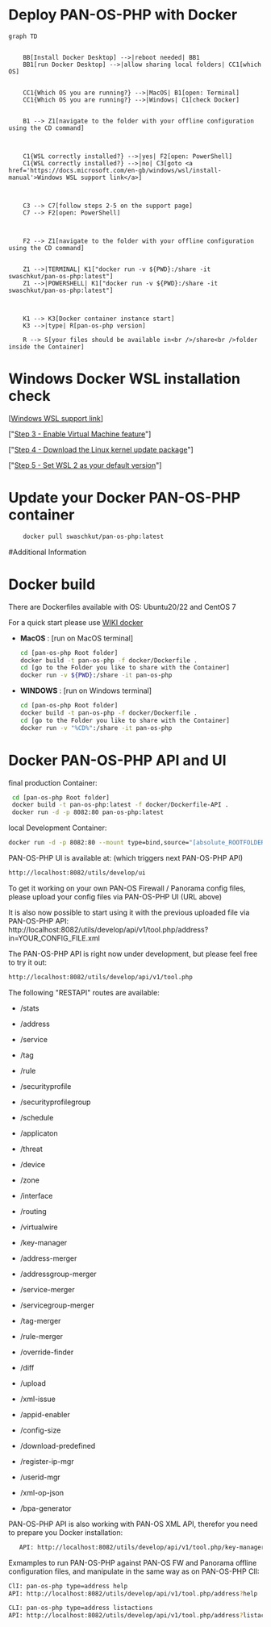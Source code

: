 Deploy PAN-OS-PHP with Docker
===========

```mermaid
graph TD
    
    
    BB[Install Docker Desktop] -->|reboot needed| BB1
    BB1[run Docker Desktop] -->|allow sharing local folders| CC1[which OS]
    
    
    CC1{Which OS you are running?} -->|MacOS| B1[open: Terminal]
    CC1{Which OS you are running?} -->|Windows| C1[check Docker]
    
    
    B1 --> Z1[navigate to the folder with your offline configuration using the CD command]
       
 
    
    C1{WSL correctly installed?} -->|yes| F2[open: PowerShell]
    C1{WSL correctly installed?} -->|no| C3[goto <a href='https://docs.microsoft.com/en-gb/windows/wsl/install-manual'>Windows WSL support link</a>]
    
   
    
    C3 --> C7[follow steps 2-5 on the support page]    
    C7 --> F2[open: PowerShell]

   
   
    F2 --> Z1[navigate to the folder with your offline configuration using the CD command]
    
    
    Z1 -->|TERMINAL| K1["docker run -v ${PWD}:/share -it swaschkut/pan-os-php:latest"]
    Z1 -->|POWERSHELL| K1["docker run -v ${PWD}:/share -it swaschkut/pan-os-php:latest"]
    
  
    
    K1 --> K3[Docker container instance start]
    K3 -->|type| R[pan-os-php version]
    
    R --> S[your files should be available in<br />/share<br />folder inside the Container]
```
Windows Docker WSL installation check
===
[<a href='https://docs.microsoft.com/en-gb/windows/wsl/install-manual'>Windows WSL support link</a>]

["<a href='https://docs.microsoft.com/en-gb/windows/wsl/install-manual#step-3---enable-virtual-machine-feature' target='_blank' rel='noopener noreferrer'>Step 3 - Enable Virtual Machine feature</a>"]

["<a href='https://docs.microsoft.com/en-gb/windows/wsl/install-manual#step-4---download-the-linux-kernel-update-package' target='_blank' rel='noopener noreferrer'>Step 4 - Download the Linux kernel update package</a>"]

["<a href='https://docs.microsoft.com/en-gb/windows/wsl/install-manual#step-5---set-wsl-2-as-your-default-version' target='_blank' rel='noopener noreferrer'>Step 5 - Set WSL 2 as your default version</a>"]


Update your Docker PAN-OS-PHP container
============
```bash
    docker pull swaschkut/pan-os-php:latest
```


#Additional Information

Docker build
============

There are Dockerfiles available with OS: Ubuntu20/22 and CentOS 7

For a quick start please use [WIKI docker](https://github.com/PaloAltoNetworks/pan-os-php/wiki/docker)


* **MacOS** : [run on MacOS terminal]
	```bash
	cd [pan-os-php Root folder]
	docker build -t pan-os-php -f docker/Dockerfile .
	cd [go to the Folder you like to share with the Container]
	docker run -v ${PWD}:/share -it pan-os-php
	```

* **WINDOWS** : [run on Windows terminal]
	```bash
	cd [pan-os-php Root folder]
	docker build -t pan-os-php -f docker/Dockerfile .
	cd [go to the Folder you like to share with the Container]
	docker run -v "%CD%":/share -it pan-os-php
	```




Docker PAN-OS-PHP API and UI
============
final production Container:
   ```bash
    cd [pan-os-php Root folder]
    docker build -t pan-os-php:latest -f docker/Dockerfile-API .
    docker run -d -p 8082:80 pan-os-php:latest
   ```
local Development Container:
   ```bash
   docker run -d -p 8082:80 --mount type=bind,source="[absolute_ROOTFOLDER]/pan-os-php",target=/var/www/html -v [absolute_ROOTFOLDER]/pan-os-php/var/docker/uploads.ini:/usr/local/etc/php/conf.d/uploads.ini php:apache
   ```

PAN-OS-PHP UI is available at: (which triggers next PAN-OS-PHP API)
   ```bash
   http://localhost:8082/utils/develop/ui
   ```
To get it working on your own PAN-OS Firewall / Panorama config files,
please upload your config files via PAN-OS-PHP UI (URL above)

It is also now possible to start using it with the previous uploaded file via PAN-OS-PHP API:
http://localhost:8082/utils/develop/api/v1/tool.php/address?in=YOUR_CONFIG_FILE.xml


The PAN-OS-PHP API is right now under development, but please feel free to try it out:
   ```bash
   http://localhost:8082/utils/develop/api/v1/tool.php
   ```

The following "RESTAPI" routes are available:
- /stats


- /address
- /service
- /tag
- /rule
- /securityprofile
- /securityprofilegroup
- /schedule

- /applicaton
- /threat

- /device


- /zone
- /interface
- /routing
- /virtualwire

- /key-manager

- /address-merger
- /addressgroup-merger
- /service-merger
- /servicegroup-merger
- /tag-merger
- /rule-merger

- /override-finder
- /diff
- /upload
- /xml-issue
- /appid-enabler
- /config-size
- /download-predefined
- /register-ip-mgr
- /userid-mgr
- /xml-op-json
- /bpa-generator

PAN-OS-PHP API is also working with PAN-OS XML API, therefor you need to prepare you Docker installation:
```bash
   API: http://localhost:8082/utils/develop/api/v1/tool.php/key-manager?&add=MGMTIP&user=USERNAME&pw=PASSWORD
   ```


Exmamples to run PAN-OS-PHP against PAN-OS FW and Panorama offline configuration files, and manipulate in the same way as on PAN-OS-PHP ClI:
   ```bash
   ClI: pan-os-php type=address help
   API: http://localhost:8082/utils/develop/api/v1/tool.php/address?help
   ```
   ```bash
   CLI: pan-os-php type=address listactions
   API: http://localhost:8082/utils/develop/api/v1/tool.php/address?listactions
   ```

